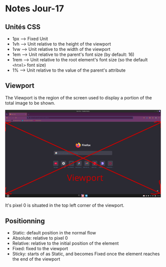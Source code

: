 # Notes Jour-17

## Unités CSS

* 1px --> Fixed Unit
* 1vh --> Unit relative to the height of the viewport
* 1vw --> Unit relative to the width of the viewport
* 1em --> Unit relative to the parent's font size (by default: 16)
* 1rem --> Unit relative to the root element's font size (so the default `<html>` font size)
* 1% --> Unit relative to the value of the parent's attribute

## Viewport

The Viewport is the region of the screen used to display a portion of the total image to be shown.

![Viewport](../img/viewport.png)

It's pixel 0 is situated in the top left corner of the viewport.

## Positionning

* Static: default position in the normal flow
* Absolute: relative to pixel 0
* Relative: relative to the initial position of the element
* Fixed: fixed to the viewport
* Sticky: starts of as Static, and becomes Fixed once the element reaches the end of the viewport
